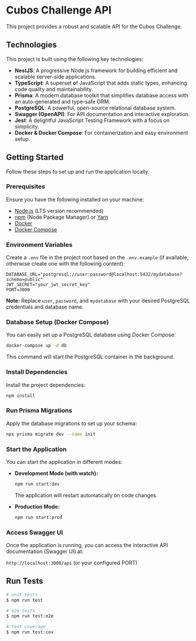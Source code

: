 # Cubos Challenge API

This project provides a robust and scalable API for the Cubos Challenge.

## Technologies

This project is built using the following key technologies:

*   **NestJS**: A progressive Node.js framework for building efficient and scalable server-side applications.
*   **TypeScript**: A superset of JavaScript that adds static types, enhancing code quality and maintainability.
*   **Prisma**: A modern database toolkit that simplifies database access with an auto-generated and type-safe ORM.
*   **PostgreSQL**: A powerful, open-source relational database system.
*   **Swagger (OpenAPI)**: For API documentation and interactive exploration.
*   **Jest**: A delightful JavaScript Testing Framework with a focus on simplicity.
*   **Docker & Docker Compose**: For containerization and easy environment setup.

## Getting Started

Follow these steps to set up and run the application locally.

### Prerequisites

Ensure you have the following installed on your machine:

*   [Node.js](https://nodejs.org/en/) (LTS version recommended)
*   [npm](https://www.npmjs.com/) (Node Package Manager) or [Yarn](https://yarnpkg.com/)
*   [Docker](https://www.docker.com/products/docker-desktop)
*   [Docker Compose](https://docs.docker.com/compose/install/)

### Environment Variables

Create a `.env` file in the project root based on the `.env.example` (if available, otherwise create one with the following content):

```dotenv
DATABASE_URL="postgresql://user:password@localhost:5432/mydatabase?schema=public"
JWT_SECRET="your_jwt_secret_key"
PORT=3000
```

**Note:** Replace `user`, `password`, and `mydatabase` with your desired PostgreSQL credentials and database name.

### Database Setup (Docker Compose)

You can easily set up a PostgreSQL database using Docker Compose:

```bash
docker-compose up -d db
```

This command will start the PostgreSQL container in the background.

### Install Dependencies

Install the project dependencies:

```bash
npm install
```

### Run Prisma Migrations

Apply the database migrations to set up your schema:

```bash
npx prisma migrate dev --name init
```

### Start the Application

You can start the application in different modes:

*   **Development Mode (with watch):**
    ```bash
    npm run start:dev
    ```
    The application will restart automatically on code changes.

*   **Production Mode:**
    ```bash
    npm run start:prod
    ```

### Access Swagger UI

Once the application is running, you can access the interactive API documentation (Swagger UI) at:

`http://localhost:3000/api` (or your configured PORT)

## Run Tests

```bash
# unit tests
$ npm run test

# e2e tests
$ npm run test:e2e

# test coverage
$ npm run test:cov
```